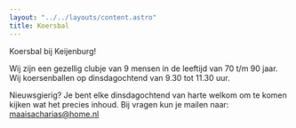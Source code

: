 ```yaml
---
layout: "../../layouts/content.astro"
title: Koersbal
---
```


Koersbal bij Keijenburg!

Wij zijn een gezellig clubje van 9 mensen in de leeftijd van 70 t/m 90 jaar.
Wij koersenballen op dinsdagochtend van 9.30 tot 11.30 uur.

Nieuwsgierig?
Je bent elke dinsdagochtend van harte welkom om te komen kijken wat het precies inhoud.
Bij vragen kun je mailen naar: maaisacharias@home.nl
